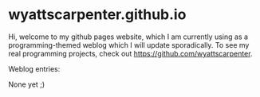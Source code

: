 # wyattscarpenter.github.io
Hi, welcome to my github pages website, which I am currently using as a programming-themed weblog which I will update sporadically. To see my real programming projects, check out https://github.com/wyattscarpenter.

Weblog entries:

None yet ;)
